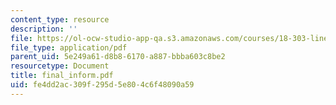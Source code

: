 ```yaml
---
content_type: resource
description: ''
file: https://ol-ocw-studio-app-qa.s3.amazonaws.com/courses/18-303-linear-partial-differential-equations-fall-2006/fe4dd2ac309f295d5e804c6f48090a59_final_inform.pdf
file_type: application/pdf
parent_uid: 5e249a61-d8b8-6170-a887-bbba603c8be2
resourcetype: Document
title: final_inform.pdf
uid: fe4dd2ac-309f-295d-5e80-4c6f48090a59
---
```

